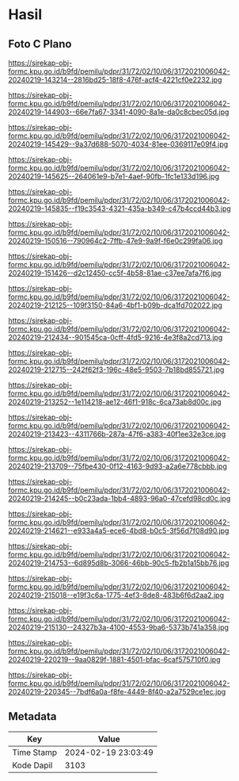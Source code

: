 # Hasil

## Foto C Plano

https://sirekap-obj-formc.kpu.go.id/b9fd/pemilu/pdpr/31/72/02/10/06/3172021006042-20240219-143214--2816bd25-18f8-476f-acf4-4221cf0e2232.jpg

https://sirekap-obj-formc.kpu.go.id/b9fd/pemilu/pdpr/31/72/02/10/06/3172021006042-20240219-144903--66e7fa67-3341-4090-8a1e-da0c8cbec05d.jpg

https://sirekap-obj-formc.kpu.go.id/b9fd/pemilu/pdpr/31/72/02/10/06/3172021006042-20240219-145429--9a37d688-5070-4034-81ee-0369117e09f4.jpg

https://sirekap-obj-formc.kpu.go.id/b9fd/pemilu/pdpr/31/72/02/10/06/3172021006042-20240219-145625--264061e9-b7e1-4aef-90fb-1fc1e133d196.jpg

https://sirekap-obj-formc.kpu.go.id/b9fd/pemilu/pdpr/31/72/02/10/06/3172021006042-20240219-145835--f19c3543-4321-435a-b349-c47b4ccd44b3.jpg

https://sirekap-obj-formc.kpu.go.id/b9fd/pemilu/pdpr/31/72/02/10/06/3172021006042-20240219-150516--790964c2-7ffb-47e9-9a9f-f6e0c299fa06.jpg

https://sirekap-obj-formc.kpu.go.id/b9fd/pemilu/pdpr/31/72/02/10/06/3172021006042-20240219-151426--d2c12450-cc5f-4b58-81ae-c37ee7afa7f6.jpg

https://sirekap-obj-formc.kpu.go.id/b9fd/pemilu/pdpr/31/72/02/10/06/3172021006042-20240219-212125--109f3150-84a6-4bf1-b09b-dca1fd702022.jpg

https://sirekap-obj-formc.kpu.go.id/b9fd/pemilu/pdpr/31/72/02/10/06/3172021006042-20240219-212434--901545ca-0cff-4fd5-9216-4e3f8a2cd713.jpg

https://sirekap-obj-formc.kpu.go.id/b9fd/pemilu/pdpr/31/72/02/10/06/3172021006042-20240219-212715--242f62f3-196c-48e5-9503-7b18bd855721.jpg

https://sirekap-obj-formc.kpu.go.id/b9fd/pemilu/pdpr/31/72/02/10/06/3172021006042-20240219-213252--1e114218-ae12-46f1-918c-6ca73ab8d00c.jpg

https://sirekap-obj-formc.kpu.go.id/b9fd/pemilu/pdpr/31/72/02/10/06/3172021006042-20240219-213423--4311766b-287a-47f6-a383-40f1ee32e3ce.jpg

https://sirekap-obj-formc.kpu.go.id/b9fd/pemilu/pdpr/31/72/02/10/06/3172021006042-20240219-213709--75fbe430-0f12-4163-9d93-a2a6e778cbbb.jpg

https://sirekap-obj-formc.kpu.go.id/b9fd/pemilu/pdpr/31/72/02/10/06/3172021006042-20240219-214245--b0c23ada-1bb4-4893-96a0-47cefd98cd0c.jpg

https://sirekap-obj-formc.kpu.go.id/b9fd/pemilu/pdpr/31/72/02/10/06/3172021006042-20240219-214621--e933a4a5-ece6-4bd8-b0c5-3f56d7f08d90.jpg

https://sirekap-obj-formc.kpu.go.id/b9fd/pemilu/pdpr/31/72/02/10/06/3172021006042-20240219-214753--6d895d8b-3066-46bb-90c5-fb2b1a15bb76.jpg

https://sirekap-obj-formc.kpu.go.id/b9fd/pemilu/pdpr/31/72/02/10/06/3172021006042-20240219-215018--e19f3c6a-1775-4ef3-8de8-483b6f6d2aa2.jpg

https://sirekap-obj-formc.kpu.go.id/b9fd/pemilu/pdpr/31/72/02/10/06/3172021006042-20240219-215130--24327b3a-4100-4553-9ba6-5373b741a358.jpg

https://sirekap-obj-formc.kpu.go.id/b9fd/pemilu/pdpr/31/72/02/10/06/3172021006042-20240219-220219--9aa0829f-1881-4501-bfac-6caf575710f0.jpg

https://sirekap-obj-formc.kpu.go.id/b9fd/pemilu/pdpr/31/72/02/10/06/3172021006042-20240219-220345--7bdf6a0a-f8fe-4449-8f40-a2a7529ce1ec.jpg


## Metadata

| Key        | Value               |
| ---------- | ------------------- |
| Time Stamp | 2024-02-19 23:03:49 |
| Kode Dapil | 3103                |




